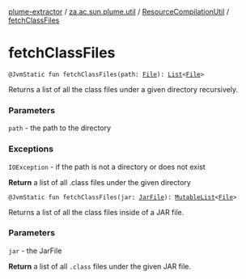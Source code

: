 [plume-extractor](../../index.md) / [za.ac.sun.plume.util](../index.md) / [ResourceCompilationUtil](index.md) / [fetchClassFiles](./fetch-class-files.md)

# fetchClassFiles

`@JvmStatic fun fetchClassFiles(path: `[`File`](https://docs.oracle.com/javase/8/docs/api/java/io/File.html)`): `[`List`](https://kotlinlang.org/api/latest/jvm/stdlib/kotlin.collections/-list/index.html)`<`[`File`](https://docs.oracle.com/javase/8/docs/api/java/io/File.html)`>`

Returns a list of all the class files under a given directory recursively.

### Parameters

`path` - the path to the directory

### Exceptions

`IOException` - if the path is not a directory or does not exist

**Return**
a list of all .class files under the given directory

`@JvmStatic fun fetchClassFiles(jar: `[`JarFile`](https://docs.oracle.com/javase/8/docs/api/java/util/jar/JarFile.html)`): `[`MutableList`](https://kotlinlang.org/api/latest/jvm/stdlib/kotlin.collections/-mutable-list/index.html)`<`[`File`](https://docs.oracle.com/javase/8/docs/api/java/io/File.html)`>`

Returns a list of all the class files inside of a JAR file.

### Parameters

`jar` - the JarFile

**Return**
a list of all `.class` files under the given JAR file.

